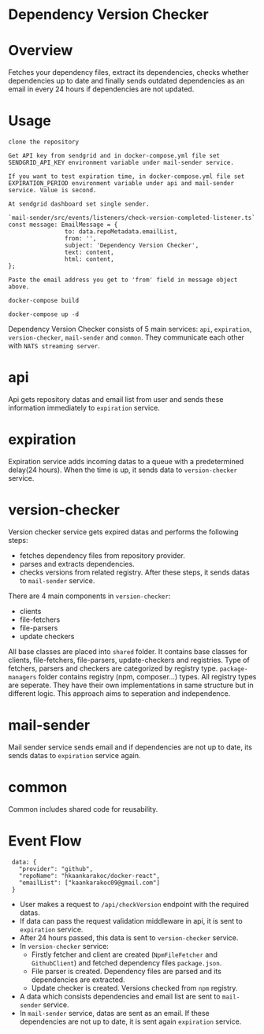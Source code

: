 # Dependency Version Checker

# Overview

Fetches your dependency files, extract its dependencies, checks whether dependencies up to date and finally sends outdated dependencies as an email in every 24 hours if dependencies are not updated.

# Usage

```
clone the repository

Get API key from sendgrid and in docker-compose.yml file set SENDGRID_API_KEY environment variable under mail-sender service.

If you want to test expiration time, in docker-compose.yml file set EXPIRATION_PERIOD environment variable under api and mail-sender service. Value is second. 

At sendgrid dashboard set single sender.

`mail-sender/src/events/listeners/check-version-completed-listener.ts`
const message: EmailMessage = {
                to: data.repoMetadata.emailList,
                from: '',
                subject: 'Dependency Version Checker',
                text: content,
                html: content,
};

Paste the email address you get to 'from' field in message object above.

docker-compose build

docker-compose up -d

```

Dependency Version Checker consists of 5 main services: `api`, `expiration`, `version-checker`, `mail-sender` and `common`. They communicate each other with `NATS streaming server`.

# api
Api gets repository datas and email list from user and sends these information immediately to `expiration` service.

# expiration
Expiration service adds incoming datas to a queue with a predetermined delay(24 hours). When the time is up, it sends data to `version-checker` service.

# version-checker
Version checker service gets expired datas and performs the following steps:
  - fetches dependency files from repository provider.
  - parses and extracts dependencies.
  - checks versions from related registry.
After these steps, it sends datas to `mail-sender` service.

There are 4 main components in `version-checker`:
  - clients
  - file-fetchers
  - file-parsers
  - update checkers

All base classes are placed into `shared` folder. It contains base classes for clients, file-fetchers, file-parsers, update-checkers and registries. Type of fetchers, parsers and checkers are categorized by registry type. `package-managers` folder contains registry (npm, composer...) types. All registry types are seperate. They have their own implementations in same structure but in different logic. This approach aims to seperation and independence.

# mail-sender
Mail sender service sends email and if dependencies are not up to date, its sends datas to `expiration` service again.

# common
Common includes shared code for reusability.

# Event Flow

 ```
  data: {
    "provider": "github",
    "repoName": "hkaankarakoc/docker-react",
    "emailList": ["kaankarakoc09@gmail.com"]
  } 
 ```
 - User makes a request to `/api/checkVersion` endpoint with the required datas.
 - If data can pass the request validation middleware in api, it is sent to `expiration` service.
 - After 24 hours passed, this data is sent to `version-checker` service.
 - In `version-checker` service:
    - Firstly fetcher and client are created (`NpmFileFetcher` and `GithubClient`) and fetched dependency files `package.json`.
    - File parser is created. Dependency files are parsed and its dependencies are extracted.
    - Update checker is created. Versions checked from `npm` registry.
  - A data which consists dependencies and email list are sent to `mail-sender` service.
  - In `mail-sender` service, datas are sent as an email. If these dependencies are not up to date, it is sent again `expiration` service.
